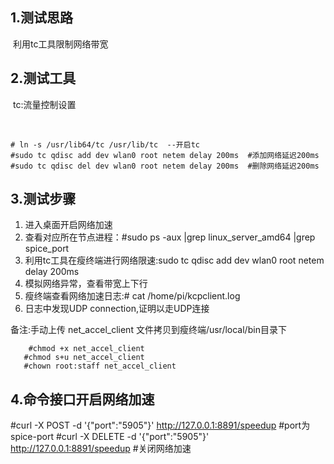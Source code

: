 

## 1.测试思路

​	利用tc工具限制网络带宽

## 2.测试工具

​	tc:流量控制设置

​	

```
# ln -s /usr/lib64/tc /usr/lib/tc  --开启tc
#sudo tc qdisc add dev wlan0 root netem delay 200ms  #添加网络延迟200ms
#sudo tc qdisc del dev wlan0 root netem delay 200ms  #删除网络延迟200ms
```



## 3.测试步骤

1. 进入桌面开启网络加速
2. 查看对应所在节点进程：#sudo ps -aux |grep linux_server_amd64 |grep spice_port
3. 利用tc工具在瘦终端进行网络限速:sudo tc qdisc add dev wlan0 root netem delay 200ms
4. 模拟网络异常，查看带宽上下行
5. 瘦终端查看网络加速日志:# cat  /home/pi/kcpclient.log
6. 日志中发现UDP connection,证明以走UDP连接

备注:手动上传 net_accel_client 文件拷贝到瘦终端/usr/local/bin目录下

```
	#chmod +x net_accel_client 
​	#chmod s+u net_accel_client
​	#chown root:staff net_accel_client
```



## 4.命令接口开启网络加速

#curl -X POST -d '{"port":"5905"}' http://127.0.0.1:8891/speedup  #port为spice-port
#curl -X DELETE -d '{"port":"5905"}' http://127.0.0.1:8891/speedup #关闭网络加速